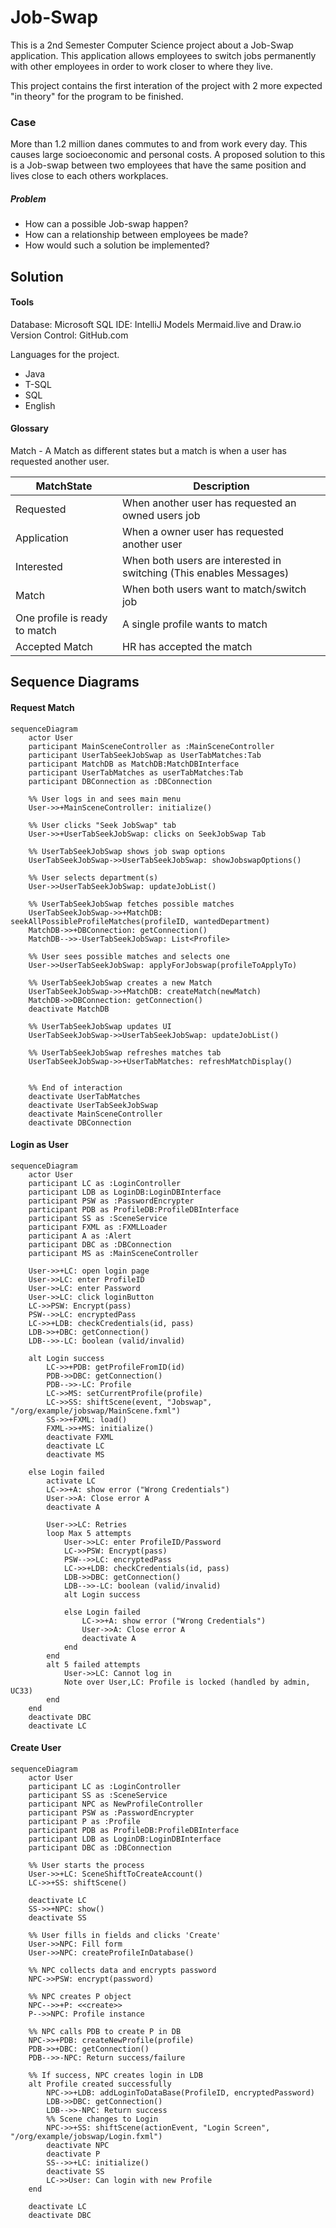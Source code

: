 # Job-Swap
This is a 2nd Semester Computer Science project about a Job-Swap application.
This application allows employees to switch jobs permanently with other employees in order to work closer to where they live.

This project contains the first interation of the project with 2 more expected "in theory" for the program to be finished.

### Case
More than 1.2 million danes commutes to and from work every day.
This causes large socioeconomic and personal costs. 
A proposed solution to this is a Job-swap between two employees that have the same position and lives close to
each others workplaces.

##### Problem
* How can a possible Job-swap happen?
* How can a relationship between employees be made?
* How would such a solution be implemented?

## Solution
#### Tools
Database: Microsoft SQL
IDE: IntelliJ
Models Mermaid.live and Draw.io
Version Control: GitHub.com

Languages for the project.
* Java 
* T-SQL 
* SQL
* English

#### Glossary
Match       - A Match as different states but a match is when a user has 
requested another user.

| MatchState                    | Description                                                         |
|-------------------------------|---------------------------------------------------------------------|
| Requested                     | When another user has requested an owned users job                  |
| Application                   | When a owner user has requested another user                        |
| Interested                    | When both users are interested in switching (This enables Messages) |
| Match                         | When both users want to match/switch job                            |
| One profile is ready to match | A single profile wants to match                                     |
| Accepted Match                | HR has accepted the match                                           |


## Sequence Diagrams

#### Request Match
```mermaid
sequenceDiagram
    actor User
    participant MainSceneController as :MainSceneController
    participant UserTabSeekJobSwap as UserTabMatches:Tab
    participant MatchDB as MatchDB:MatchDBInterface
    participant UserTabMatches as userTabMatches:Tab
    participant DBConnection as :DBConnection

    %% User logs in and sees main menu
    User->>+MainSceneController: initialize()

    %% User clicks "Seek JobSwap" tab
    User->>+UserTabSeekJobSwap: clicks on SeekJobSwap Tab

    %% UserTabSeekJobSwap shows job swap options
    UserTabSeekJobSwap->>UserTabSeekJobSwap: showJobswapOptions()

    %% User selects department(s)
    User->>UserTabSeekJobSwap: updateJobList()

    %% UserTabSeekJobSwap fetches possible matches
    UserTabSeekJobSwap->>+MatchDB: seekAllPossibleProfileMatches(profileID, wantedDepartment)
    MatchDB->>+DBConnection: getConnection()
    MatchDB-->>-UserTabSeekJobSwap: List<Profile>

    %% User sees possible matches and selects one
    User->>UserTabSeekJobSwap: applyForJobswap(profileToApplyTo)

    %% UserTabSeekJobSwap creates a new Match
    UserTabSeekJobSwap->>+MatchDB: createMatch(newMatch)
    MatchDB->>DBConnection: getConnection()
    deactivate MatchDB

    %% UserTabSeekJobSwap updates UI
    UserTabSeekJobSwap->>UserTabSeekJobSwap: updateJobList()

    %% UserTabSeekJobSwap refreshes matches tab
    UserTabSeekJobSwap->>+UserTabMatches: refreshMatchDisplay()


    %% End of interaction
    deactivate UserTabMatches 
    deactivate UserTabSeekJobSwap
    deactivate MainSceneController
    deactivate DBConnection
```

#### Login as User
```mermaid
sequenceDiagram
    actor User
    participant LC as :LoginController
    participant LDB as LoginDB:LoginDBInterface
    participant PSW as :PasswordEncrypter
    participant PDB as ProfileDB:ProfileDBInterface
    participant SS as :SceneService
    participant FXML as :FXMLLoader
    participant A as :Alert
    participant DBC as :DBConnection
    participant MS as :MainSceneController

    User->>+LC: open login page
    User->>LC: enter ProfileID
    User->>LC: enter Password
    User->>LC: click loginButton
    LC->>PSW: Encrypt(pass)
    PSW-->>LC: encryptedPass
    LC->>+LDB: checkCredentials(id, pass)
    LDB->>+DBC: getConnection()
    LDB-->>-LC: boolean (valid/invalid)

    alt Login success
        LC->>+PDB: getProfileFromID(id)
        PDB->>DBC: getConnection()
        PDB-->>-LC: Profile
        LC->>MS: setCurrentProfile(profile)
        LC->>SS: shiftScene(event, "Jobswap", "/org/example/jobswap/MainScene.fxml")
        SS->>+FXML: load()
        FXML->>+MS: initialize()
        deactivate FXML
        deactivate LC
        deactivate MS
        
    else Login failed
        activate LC
        LC->>+A: show error ("Wrong Credentials")
        User->>A: Close error A
        deactivate A
        
        User->>LC: Retries
        loop Max 5 attempts
            User->>LC: enter ProfileID/Password
            LC->>PSW: Encrypt(pass)
            PSW-->>LC: encryptedPass
            LC->>+LDB: checkCredentials(id, pass)
            LDB->>DBC: getConnection()
            LDB-->>-LC: boolean (valid/invalid)
            alt Login success
                
            else Login failed
                LC->>+A: show error ("Wrong Credentials")
                User->>A: Close error A
                deactivate A
            end
        end
        alt 5 failed attempts
            User->>LC: Cannot log in
            Note over User,LC: Profile is locked (handled by admin, UC33)
        end
    end
    deactivate DBC
    deactivate LC
```

#### Create User
```mermaid
sequenceDiagram
    actor User
    participant LC as :LoginController
    participant SS as :SceneService
    participant NPC as NewProfileController
    participant PSW as :PasswordEncrypter
    participant P as :Profile
    participant PDB as ProfileDB:ProfileDBInterface
    participant LDB as LoginDB:LoginDBInterface
    participant DBC as :DBConnection

    %% User starts the process
    User->>+LC: SceneShiftToCreateAccount()
    LC->>+SS: shiftScene()
    
    deactivate LC
    SS->>+NPC: show()
    deactivate SS

    %% User fills in fields and clicks 'Create'
    User->>NPC: Fill form
    User->>NPC: createProfileInDatabase()

    %% NPC collects data and encrypts password
    NPC->>PSW: encrypt(password)

    %% NPC creates P object
    NPC-->>+P: <<create>>
    P-->>NPC: Profile instance

    %% NPC calls PDB to create P in DB
    NPC->>+PDB: createNewProfile(profile)
    PDB->>+DBC: getConnection()
    PDB-->>-NPC: Return success/failure

    %% If success, NPC creates login in LDB
    alt Profile created successfully
        NPC->>+LDB: addLoginToDataBase(ProfileID, encryptedPassword)
        LDB->>DBC: getConnection()
        LDB-->>-NPC: Return success
        %% Scene changes to Login
        NPC->>+SS: shiftScene(actionEvent, "Login Screen", "/org/example/jobswap/Login.fxml")
        deactivate NPC
        deactivate P
        SS-->>+LC: initialize()
        deactivate SS
        LC->>User: Can login with new Profile
    end

    deactivate LC
    deactivate DBC
```